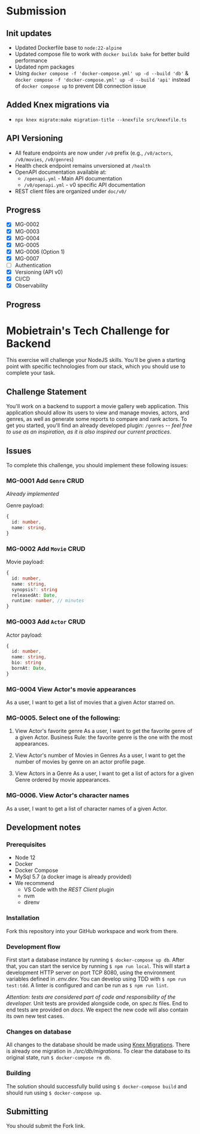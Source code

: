 # Submission

## Init updates
- Updated Dockerfile base to `node:22-alpine`
- Updated compose file to work with `docker buildx bake` for better build performance
- Updated npm packages
- Using `docker compose -f 'docker-compose.yml' up -d --build 'db'` &  `docker compose -f 'docker-compose.yml' up -d --build 'api'` instead of `docker compose up` to prevent DB connection issue

## Added Knex migrations via
- `npx knex migrate:make migration-title --knexfile src/knexfile.ts`

## API Versioning
- All feature endpoints are now under `/v0` prefix (e.g., `/v0/actors`, `/v0/movies`, `/v0/genres`)
- Health check endpoint remains unversioned at `/health`
- OpenAPI documentation available at:
  - `/openapi.yml` - Main API documentation
  - `/v0/openapi.yml` - v0 specific API documentation
- REST client files are organized under `doc/v0/`

## Progress
- [x] MG-0002
- [x] MG-0003
- [x] MG-0004
- [x] MG-0005
- [x] MG-0006 (Option 1)
- [x] MG-0007
- [ ] Authentication
- [x] Versioning (API v0)
- [x] CI/CD
- [x] Observability

## Progress

# Mobietrain's Tech Challenge for Backend

This exercise will challenge your NodeJS skills. You'll be given a starting point with specific technologies from our stack, which you should use to complete your task.

## Challenge Statement

You'll work on a backend to support a movie gallery web application. This application should allow its users to view and manage movies, actors, and genres, as well as generate some reports to compare and rank actors. To get you started, you'll find an already developed plugin: `/genres` -- *feel free to use as an inspiration, as it is also inspired our current practices*.

## Issues

To complete this challenge, you should implement these following issues:

### MG-0001 Add `Genre` CRUD
*Already implemented*

Genre payload:

```ts
{
  id: number,
  name: string,
}
```

### MG-0002 Add `Movie` CRUD
Movie payload:

```ts
{
  id: number,
  name: string,
  synopsis?: string
  releasedAt: Date,
  runtime: number, // minutes
}
```

### MG-0003 Add `Actor` CRUD
Actor payload:

```ts
{
  id: number,
  name: string,
  bio: string
  bornAt: Date,
}
```


### MG-0004 View Actor's movie appearances

As a user, I want to get a list of movies that a given Actor starred on.

### MG-0005. Select one of the following:

1. View Actor's favorite genre
As a user, I want to get the favorite genre of a given Actor.
Business Rule: the favorite genre is the one with the most appearances.

2. View Actor's number of Movies in Genres
As a user, I want to get the number of movies by genre on an actor profile page.

3. View Actors in a Genre
As a user, I want to get a list of actors for a given Genre ordered by movie appearances.

### MG-0006. View Actor's character names

As a user, I want to get a list of character names of a given Actor.


## Development notes

### Prerequisites

- Node 12
- Docker
- Docker Compose
- MySql 5.7 (a docker image is already provided)
- We recommend
  - VS Code with the *REST Client* plugin
  - nvm
  - direnv

### Installation

Fork this repository into your GitHub workspace and work from there.

### Development flow
First start a database instance by running `$ docker-compose up db`. After that, you can start the service by running `$ npm run local`. This will start a development HTTP server on port TCP 8080, using the environment variables defined in *.env.dev*. You can develop using TDD with `$ npm run test:tdd`. A linter is configured and can be run as `$ npm run lint`.

*Attention: tests are considered part of code and responsibility of the developer.* Unit tests are provided alongside code, on *spec.ts* files. End to end tests are provided on *docs*. We expect the new code will also contain its own new test cases.

### Changes on database
All changes to the database should be made using [Knex Migrations](http://knexjs.org/#Migrations). There is already one migration in *./src/db/migrations*. To clear the database to its original state, run `$ docker-compose rm db`.

### Building
The solution should successfully build using `$ docker-compose build` and should run using `$ docker-compose up`.

## Submitting

You should submit the Fork link.